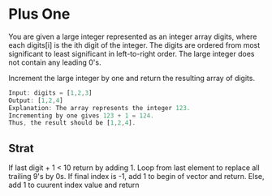 # Plus One

You are given a large integer represented as an integer array digits, where each digits[i] is the ith digit of the integer. The digits are ordered from most significant to least significant in left-to-right order. The large integer does not contain any leading 0's.

Increment the large integer by one and return the resulting array of digits.

```javascript
Input: digits = [1,2,3]
Output: [1,2,4]
Explanation: The array represents the integer 123.
Incrementing by one gives 123 + 1 = 124.
Thus, the result should be [1,2,4].
```

## Strat

If last digit + 1 < 10 return by adding 1. Loop from last element to replace all trailing 9's by 0s. If final index is -1, add 1 to begin of vector and return. Else, add 1 to cuurent index value and return
